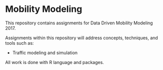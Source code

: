 # Mobility Modeling
This repository contains assignments for Data Driven Mobility Modeling 2017.

Assignments within this repository will address concepts, techniques, and tools such as:
- Traffic modeling and simulation


All work is done with R language and packages. 
